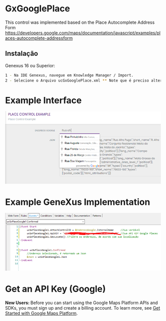 # GxGooglePlace
This control was implemented based on the Place Autocomplete Address Form
https://developers.google.com/maps/documentation/javascript/examples/places-autocomplete-addressform

## Instalação

Genexus 16 ou Superior:

```sh
1 - Na IDE Genexus, navegue em Knowledge Manager / Import.
2 - Selecione o Arquivo ucGxGooglePlace.xml ** Note que é preciso alterar o filtro da caixa de seleção para XML.
```

# Example Interface
<img src="https://github.com/GxBrasilNOficial/GxGooglePlace/blob/master/Example.PNG?raw=true" alt="Example.PNG">

# Example GeneXus Implementation
<img src="https://github.com/GxBrasilNOficial/GxGooglePlace/blob/master/ExampleGxCode2.PNG?raw=true" alt="Example.PNG">


# Get an API Key (Google)
<aside class="note"><b>New Users: </b>
Before you can start using the Google Maps Platform APIs and SDKs, you must sign up and create a billing account.
To learn more, see <a href="https://developers.google.com/maps/gmp-get-started" class="gc-analytics-event" data-category="GMPgetStartedPage" data-label="banner" data-action="linkClick: banner" target="_blank">Get Started with Google Maps Platform</a>.
</aside>
